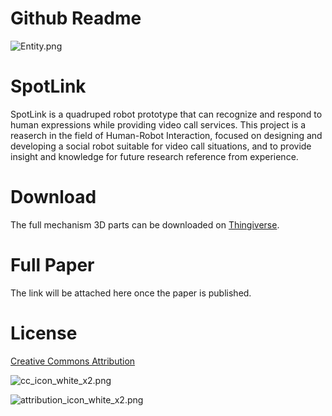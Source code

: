 # Github Readme

![Entity.png](Github%20Readme%20d90b6f0775cd44869a7b3053f1cbf16a/Entity.png)

# SpotLink

SpotLink is a quadruped robot prototype that can recognize and respond to human expressions while providing video call services. This project is a reaserch in the field of Human-Robot Interaction, focused on designing and developing a social robot suitable for video call situations, and to provide insight and knowledge for future research reference from experience.

# Download

The full mechanism 3D parts can be downloaded on [Thingiverse](https://www.thingiverse.com/thing:6167898).

# Full Paper

The link will be attached here once the paper is published.

# License

[Creative Commons Attribution](https://creativecommons.org/licenses/by/3.0/)

![cc_icon_white_x2.png](Github%20Readme%20d90b6f0775cd44869a7b3053f1cbf16a/cc_icon_white_x2.png)

![attribution_icon_white_x2.png](Github%20Readme%20d90b6f0775cd44869a7b3053f1cbf16a/attribution_icon_white_x2.png)